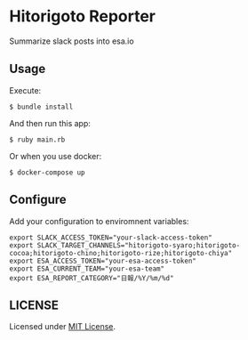 # Hitorigoto Reporter
Summarize slack posts into esa.io

## Usage
Execute:

```
$ bundle install
```

And then run this app:

```
$ ruby main.rb
```

Or when you use docker:

```
$ docker-compose up
```


## Configure
Add your configuration to enviromnent variables:

```
export SLACK_ACCESS_TOKEN="your-slack-access-token"
export SLACK_TARGET_CHANNELS="hitorigoto-syaro;hitorigoto-cocoa;hitorigoto-chino;hitorigoto-rize;hitorigoto-chiya"
export ESA_ACCESS_TOKEN="your-esa-access-token"
export ESA_CURRENT_TEAM="your-esa-team"
export ESA_REPORT_CATEGORY="日報/%Y/%m/%d"
```

## LICENSE
Licensed under [MIT License](https://izumin.mit-license.org/2016).
